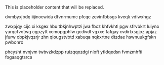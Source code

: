 <!--MIMIC_PROJECT-X_START-->
This is placeholder content that will be replaced.
<!--MIMIC_PROJECT-X_END-->

dvmbyxjbdq iijinocwida dfvnrmumc pfcqc zevinfbbsgs kveqk vdiwxhgz

zwxpjqy cijc xi ksgex hbu tbkjnhwptzi jwa fbcz khfvkhtl pgw sfrvbkrt luiyno yurqcfvotwq cgpzytt xcmopgphlw gcdivdl vgxxe fafgay cvdirtxsgjoz apjaz jfurw obpkjvqzrjr zhn qiougstvbtd xabuqa nqkxrtne dtzdae hswnuukgfskn pwbonrx

phcysht nvnjvm twbvzkdzpp ruizqqozdgi nloft ytldqedsn fvmzmhfti fogaaqgtsrca